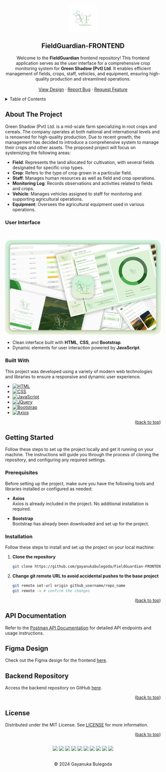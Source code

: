 <a id="readme-top"></a>

<!-- PROJECT LOGO -->
<br />
<div align="center">
  <a href="https://github.com/gayanukabulegoda/FieldGuardian-FRONTEND">
    <img src="/assets/images/fieldguardian-logo-for-readme.png" alt="FieldGuardian Logo" width="90" height="90">
  </a>

  <h2 align="center">FieldGuardian-FRONTEND</h2>

  <p align="center">
    Welcome to the <strong>FieldGuardian</strong> frontend repository! This frontend application serves as the user interface for a comprehensive crop monitoring system for <strong>Green Shadow (Pvt) Ltd</strong>. It enables efficient management of fields, crops, staff, vehicles, and equipment, ensuring high-quality production and streamlined operations.
    <br />
    <br />
    <a href="https://www.figma.com/community/file/1446518272759848087/field-guardian-ui">View Design</a>
    ·
    <a href="https://github.com/gayanukabulegoda/FieldGuardian-FRONTEND/issues/new?labels=bug">Report Bug</a>
    ·
    <a href="https://github.com/gayanukabulegoda/FieldGuardian-FRONTEND/issues/new?labels=enhancement">Request Feature</a>
  </p>
</div>

<!-- TABLE OF CONTENTS -->
<details>
  <summary>Table of Contents</summary>
  <ol>
    <li>
      <a href="#about-the-project">About The Project</a>
      <ul>
        <li><a href="#built-with">Built With</a></li>
      </ul>
    </li>
    <li>
      <a href="#getting-started">Getting Started</a>
      <ul>
        <li><a href="#prerequisites">Prerequisites</a></li>
        <li><a href="#installation">Installation</a></li>
      </ul>
    </li>
    <li>
      <a href="#api-documentation">API Documentation</a>
    </li>
    <li>
      <a href="#figma-design">Figma Design</a>
    </li>
    <li>
      <a href="#backend-repository">Backend Repository</a>
    </li>
    <li><a href="#license">License</a></li>
  </ol>
</details>

<!-- ABOUT THE PROJECT -->

## About The Project

Green Shadow (Pvt) Ltd. is a mid-scale farm specializing in root crops and cereals. The company operates at both national and international levels and is renowned for high-quality production. Due to recent growth, the management has decided to introduce a comprehensive system to manage their crops and other assets. The proposed project will focus on systemizing the following areas:

- **Field**: Represents the land allocated for cultivation, with several fields designated for specific crop types.
- **Crop**: Refers to the type of crop grown in a particular field.
- **Staff**: Manages human resources as well as field and crop operations.
- **Monitoring Log**: Records observations and activities related to fields and crops.
- **Vehicle**: Manages vehicles assigned to staff for monitoring and supporting agricultural operations.
- **Equipment**: Oversees the agricultural equipment used in various operations.

### User Interface
<br>

![Design-Thumbnail](/assets/images/fieldguardian-readme-preview.png)

- Clean interface built with **HTML**, **CSS**, and **Bootstrap**.
- Dynamic elements for user interaction powered by **JavaScript**.

### Built With

This project was developed using a variety of modern web technologies and libraries to ensure a responsive and dynamic user experience.

- [![HTML][HTML.com]][HTML-url]
- [![CSS][CSS.com]][CSS-url]
- [![JavaScript][JavaScript.com]][JavaScript-url]
- [![JQuery][JQuery.com]][JQuery-url]
- [![Bootstrap][Bootstrap.com]][Bootstrap-url]
- [![Axios][Axios.com]][Axios-url]

<p align="right">(<a href="#readme-top">back to top</a>)</p>

<!-- GETTING STARTED -->

## Getting Started

Follow these steps to set up the project locally and get it running on your machine. The instructions will guide you through the process of cloning the repository, and configuring any required settings.

### Prerequisites

Before setting up the project, make sure you have the following tools and libraries installed or configured as needed:

- **Axios**  
  Axios is already included in the project. No additional installation is required.

- **Bootstrap**  
  Bootstrap has already been downloaded and set up for the project.

### Installation

Follow these steps to install and set up the project on your local machine:

1. **Clone the repository**

   ```sh
   git clone https://github.com/gayanukabulegoda/FieldGuardian-FRONTEND.git
   ```

2. **Change git remote URL to avoid accidental pushes to the base project**
   ```sh
   git remote set-url origin github_username/repo_name
   git remote -v # confirm the changes
   ```

<p align="right">(<a href="#readme-top">back to top</a>)</p>

## API Documentation

Refer to the [Postman API Documentation](https://documenter.getpostman.com/view/36681432/2sAYBaBAHq) for detailed API endpoints and usage instructions.

## Figma Design

Check out the Figma design for the frontend [here](https://www.figma.com/community/file/1446518272759848087/field-guardian-ui).

## Backend Repository

Access the backend repository on GitHub [here](https://github.com/gayanukabulegoda/FieldGuardian-BACKEND).

<p align="right">(<a href="#readme-top">back to top</a>)</p>

<!-- LICENSE -->

## License

Distributed under the MIT License. See [LICENSE](LICENSE) for more information.

<p align="right">(<a href="#readme-top">back to top</a>)</p>

##

<div align="center">
<a href="https://github.com/gayanukabulegoda" target="_blank"><img src = "https://img.shields.io/badge/GitHub-100000?style=for-the-badge&logo=github&logoColor=white"></a>
<a href="https://git-scm.com/" target="_blank"><img src = "https://img.shields.io/badge/Git-100000?style=for-the-badge&logo=git&logoColor=white"></a>
<a href="https://html.com/html5/" target="_blank"><img src = "https://img.shields.io/badge/HTML5-100000?style=for-the-badge&logo=HTML5&logoColor=white"></a>
<a href="https://css3.com/" target="_blank"><img src = "https://img.shields.io/badge/CSS3-100000?style=for-the-badge&logo=CSS3&logoColor=white"></a>
<a href="https://www.javascript.com/" target="_blank"><img src = "https://img.shields.io/badge/JavaScript-100000?style=for-the-badge&logo=JavaScript&logoColor=white"></a>
<a href="https://jquery.com/" target="_blank"><img src = "https://img.shields.io/badge/jQuery-100000?style=for-the-badge&logo=jQuery&logoColor=white"></a>
<a href="https://api.jquery.com/category/ajax/" target="_blank"><img src = "https://img.shields.io/badge/AJAX-100000?style=for-the-badge&logo=Crowdsource&logoColor=white"></a>
<a href="https://www.javascript.com/" target="_blank"><img src = "https://img.shields.io/badge/JavaScript-100000?style=for-the-badge&logo=JavaScript&logoColor=white"></a>
<a href="https://jquery.com/" target="_blank"><img src = "https://img.shields.io/badge/jQuery-100000?style=for-the-badge&logo=jQuery&logoColor=white"></a>
<a href="https://getbootstrap.com/" target="_blank"><img src = "https://img.shields.io/badge/Bootstrap-100000?style=for-the-badge&logo=bootstrap&logoColor=white"></a>
</div> <br>
<p align="center">
  &copy; 2024 Gayanuka Bulegoda
</p>

<!-- MARKDOWN LINKS & IMAGES -->
<!-- https://www.markdownguide.org/basic-syntax/#reference-style-links -->

[HTML.com]: https://img.shields.io/badge/HTML-E34F26?style=for-the-badge&logo=html5&logoColor=white
[HTML-url]: https://developer.mozilla.org/en-US/docs/Web/HTML
[CSS.com]: https://img.shields.io/badge/CSS-1572B6?style=for-the-badge&logo=css3&logoColor=white
[CSS-url]: https://developer.mozilla.org/en-US/docs/Web/CSS
[JavaScript.com]: https://img.shields.io/badge/JavaScript-F7DF1E?style=for-the-badge&logo=javascript&logoColor=black
[JavaScript-url]: https://developer.mozilla.org/en-US/docs/Web/JavaScript
[JQuery.com]: https://img.shields.io/badge/jQuery-0769AD?style=for-the-badge&logo=jquery&logoColor=white
[JQuery-url]: https://jquery.com
[Axios.com]: https://img.shields.io/badge/Axios-5A29E4?style=for-the-badge&logo=axios&logoColor=white
[Axios-url]: https://axios-http.com/
[Bootstrap.com]: https://img.shields.io/badge/Bootstrap-563D7C?style=for-the-badge&logo=bootstrap&logoColor=white
[Bootstrap-url]: https://getbootstrap.com

